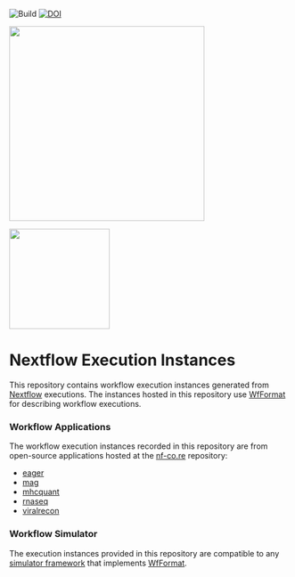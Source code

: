 ![Build](https://github.com/wfcommons/nextflow-instances/workflows/Build/badge.svg)
[![DOI](https://zenodo.org/badge/403473293.svg)](https://zenodo.org/badge/latestdoi/403473293)

<a href="https://wfcommons.org" target="_blank"><img src="https://wfcommons.org/images/wfcommons-horizontal.png" width="350"/></a>

<img src="https://nextflow.io/img/nextflow2014_no-bg.png" width="180"/>

# Nextflow Execution Instances

This repository contains workflow execution instances generated from
[Nextflow](https://nextflow.io) executions. The instances hosted in 
this repository use [WfFormat](https://github.com/wfcommons/wfformat)
for describing workflow executions.

### Workflow Applications

The workflow execution instances recorded in this repository are from
open-source applications hosted at the [nf-co.re](https://nf-co.re)
repository:

- [eager](https://nf-co.re/eager)
- [mag](https://nf-co.re/mag)
- [mhcquant](https://nf-co.re/mhcquant)
- [rnaseq](https://nf-co.re/rnaseq)
- [viralrecon](https://nf-co.re/viralrecon)

### Workflow Simulator

The execution instances provided in this repository are compatible to any
[simulator framework](https://wfcommons.org/simulation) that implements
[WfFormat](https://github.com/wfcommons/wfformat).
